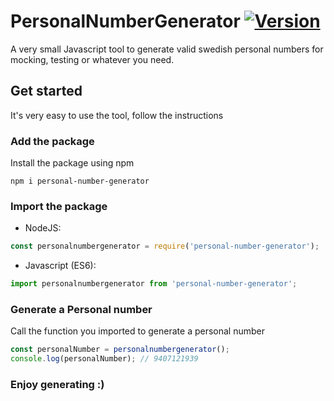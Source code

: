 # PersonalNumberGenerator [![Version](https://img.shields.io/npm/v/personal-number-generator.svg)](https://www.npmjs.com/package/personal-number-generator)

A very small Javascript tool to generate valid swedish personal numbers for mocking, testing or whatever you need.

## Get started

It's very easy to use the tool, follow the instructions

### Add the package

Install the package using npm

```
npm i personal-number-generator 
```

### Import the package

* NodeJS:
````js
const personalnumbergenerator = require('personal-number-generator'); 
````

* Javascript (ES6):
````js
import personalnumbergenerator from 'personal-number-generator'; 
````

### Generate a Personal number
Call the function you imported to generate a personal number

````js
const personalNumber = personalnumbergenerator();
console.log(personalNumber); // 9407121939
````

### Enjoy generating :)


